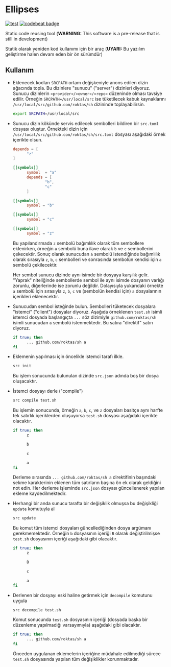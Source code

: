 Ellipses
========

[![test](https://github.com/roktas/ellipses/actions/workflows/test.yml/badge.svg)](https://github.com/roktas/ellipses/actions/workflows/test.yml)
[![codebeat badge](https://codebeat.co/badges/fe709527-2a06-40ed-b6af-517907bdc75e)](https://codebeat.co/projects/github-com-roktas-ellipses-master)

Static code reusing tool (**WARNING:** This software is a pre-release that is still in development)

Statik olarak yeniden kod kullanımı için bir araç (**UYARI:** Bu yazılım geliştirme halen devam eden bir ön sürümdür)

Kullanım
--------

- Eklenecek kodları `SRCPATH` ortam değişkeniyle anons edilen dizin ağacında topla.  Bu dizinlere "sunucu" ("server")
  dizinleri diyoruz.  Sunucu dizinlerin `«provider»/«owner»/«repo»` düzeninde olması tavsiye edilir.  Örneğin
  `SRCPATH=/usr/local/src` ise tüketilecek kabuk kaynaklarını `/usr/local/src/github.com/roktas/sh` dizininde
  toplayabilirsin.

  ```sh
  export SRCPATH=/usr/local/src
  ```

- Sunucu dizin kökünde servis edilecek sembolleri bildiren bir `src.toml` dosyası oluştur.  Örnekteki dizin için
  `/usr/local/src/github.com/roktas/sh/src.toml` dosyası aşağıdaki örnek içerikte olsun.

  ```toml
  depends = [
        "z"
  ]

  [[symbols]]
        symbol  = "a"
        depends = [
                "b",
                "c"
        ]

  [[symbols]]
        symbol = "b"

  [[symbols]]
        symbol = "c"

  [[symbols]]
        symbol = "z"
  ```

  Bu yapılandırmada `z` sembolü bağımlılık olarak tüm sembollere eklenirken, örneğin `a` sembolü buna ilave olarak `b`
  ve `c` sembollerini çekecektir.  Sonuç olarak sunucudan `a` sembolü istendiğinde bağımlılık olarak sırasıyla `z`, `b`,
  `c` sembolleri ve sonrasında sembolün kendisi için `a` sembolü çekilecektir.

  Her sembol sunucu dizinde aynı isimde bir dosyaya karşılık gelir.  "Yaprak" niteliğinde sembollerde sembol ile aynı
  isimde dosyanın varlığı zorunlu, diğerlerinde ise zorunlu değildir.  Dolayısıyla yukarıdaki örnekte `a` sembolü için
  sırasıyla `z`, `b`, `c` ve (sembolün kendisi için) `a` dosyalarının içerikleri eklenecektir.

- Sunucudan sembol isteğinde bulun.  Sembolleri tüketecek dosyalara "istemci" ("client") dosyalar diyoruz.  Aşağıda
  örneklenen `test.sh` isimli istemci dosyada başlangıçta `...` söz dizimiyle `github.com/roktas/sh` isimli sunucudan
  `a` sembolü istenmektedir.  Bu satıra "direktif" satırı diyoruz.

  ```sh
  if true; then
        ... github.com/roktas/sh a
  fi
  ```

- Eklemenin yapılması için öncelikle istemci tarafı ilkle.

  ```sh
  src init
  ```

  Bu işlem sonucunda bulunulan dizinde `src.json` adında boş bir dosya oluşacaktır.

- İstemci dosyayı derle ("compile")

  ```sh
  src compile test.sh
  ```

  Bu işlemin sonucunda, örneğin `a`, `b`, `c`, ve `z` dosyaları basitçe aynı harfte tek satırlık içeriklerden oluşuyorsa
  `test.sh` dosyası aşağıdaki içerikte olacaktır.

  ```sh
  if true; then
        z

        b

        c

        a
  fi
  ```

  Derleme sırasında `... github.com/roktas/sh a` direktifinin başındaki sekme karakterinin eklenen tüm satırların başına
  ön ek olarak geldiğini not edin.  Her derleme işleminde `src.json` dosyası güncellenerek yapılan ekleme kaydedilmektedir.

- Herhangi bir anda sunucu tarafta bir değişiklik olmuşsa bu değişikliği `update` komutuyla al

  ```sh
  src update
  ```

  Bu komut tüm istemci dosyaları güncellediğinden dosya argümanı gerekmemektedir.  Örneğin `b` dosyasının içeriği `B`
  olarak değiştirilmişse `test.sh` dosyasının içeriği aşağıdaki gibi olacaktır.

  ```sh
  if true; then
        z

        B

        c

        a
  fi
  ```

- Derlenen bir dosyayı eski haline getirmek için `decompile` komutunu uygula

  ```sh
  src decompile test.sh
  ```

  Komut sonucunda `test.sh` dosyasının içeriği (dosyada başka bir düzenleme yapılmadığı varsayımıyla) aşağıdaki gibi
  olacaktır.

  ```sh
  if true; then
        ... github.com/roktas/sh a
  fi
  ```

  Önceden uygulanan eklemelerin içeriğine müdahale edilmediği sürece `test.sh` dosyasında yapılan tüm değişiklikler
  korunmaktadır.
